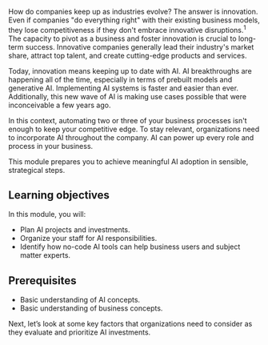 How do companies keep up as industries evolve? The answer is innovation. Even if companies "do everything right" with their existing business models, they lose competitiveness if they don't embrace innovative disruptions.<sup>1</sup> The capacity to pivot as a business and foster innovation is crucial to long-term success. Innovative companies generally lead their industry's market share, attract top talent, and create cutting-edge products and services.

Today, innovation means keeping up to date with AI. AI breakthroughs are happening all of the time, especially in terms of prebuilt models and generative AI. Implementing AI systems is faster and easier than ever. Additionally, this new wave of AI is making use cases possible that were inconceivable a few years ago.

In this context, automating two or three of your business processes isn't enough to keep your competitive edge. To stay relevant, organizations need to incorporate AI throughout the company. AI can power up every role and process in your business.

This module prepares you to achieve meaningful AI adoption in sensible, strategical steps.

## Learning objectives
In this module, you will:

* Plan AI projects and investments.
* Organize your staff for AI responsibilities.
* Identify how no-code AI tools can help business users and subject matter experts.


## Prerequisites
* Basic understanding of AI concepts.
* Basic understanding of business concepts.

Next, let’s look at some key factors that organizations need to consider as they evaluate and prioritize AI investments.
